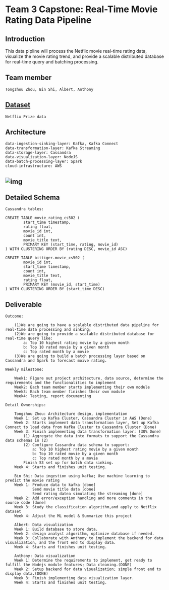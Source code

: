 # Team 3 Capstone: Real-Time Movie Rating Data Pipeline

Introduction
------------

This data pipline will process the Netflix movie real-time rating data, visualize the movie rating trend, and provide a scalable distributed database for real-time query and batching processing.

Team member
------------

	Tongzhou Zhou, Bin Shi, Albert, Anthony

[Dataset](https://www.kaggle.com/netflix-inc/netflix-prize-data)
------------

	Netflix Prize data

Architecture
------------

	data-ingestion-sinking-layer: Kafka, Kafka Connect
	data-transformation-layer: Kafka Streaming
	data-storage-layer: Cassandra
	data-visualization-layer: NodeJS
	data-batch-processing-layer: Spark
	cloud-infrastructure: AWS

![img](https://s3-us-west-2.amazonaws.com/github-photo-links/Screen+Shot+2018-01-26+at+4.32.24+PM.png)
​	
​	
Detailed Schema
---------------

	Cassandra tables:

	CREATE TABLE movie_rating_cs502 (
			start_time timestamp,
			rating float,
			movie_id int,
			count int,
			movie_title text,
			PRIMARY KEY (start_time, rating, movie_id)
	) WITH CLUSTERING ORDER BY (rating DESC, movie_id ASC)
	
	CREATE TABLE bittiger.movie_cs502 (
			movie_id int,
			start_time timestamp,
			count int,
			movie_title text,
			rating float,
			PRIMARY KEY (movie_id, start_time)
	) WITH CLUSTERING ORDER BY (start_time DESC)

Deliverable
---------------

	Outcome: 
	
		(1)We are going to have a scalable distributed data pipeline for real-time data processing and sinking;
		(2)We are going to provide a scalable distributed database for real-time query like:
			a: Top 10 highest rating movie by a given month
			b: Top 10 rated movie by a given month
			c: Top rated month by a movie
		(3)We are going to build a batch processing layer based on Cassandra and Spark to forecast moive rating.
	
	Weekly milestone:
	
		Week1: Figure out project architecture, data source, determine the requirements and the functionalities to implement
		Week2: Each team member starts implementing their own module
		Week3: Each team member finishes their own module
		Week4: Testing, report documenting		
	
	Detail Ownerships:
	
		Tongzhou Zhou: Architecture design, implementation
		Week 1: Set up Kafka Cluster, Cassandra Cluster in AWS (Done)
		Week 2: Starts implement data transformation layer, Set up Kafka Connect to load data from Kafka Cluster to Cassandra Cluster (Done)
		Week 3: Finish implementing data transformation layer: (30% Done)
			(1) Aggregate the data into formats to support the Cassandra data schemas in (2)
			(2) Configure Cassandra data schema to support:
				a: Top 10 highest rating movie by a given month
				b: Top 10 rated movie by a given month
				c: Top rated month by a movie
			Finish S3 set up for batch data sinking.
		Week 4: Starts and finishes unit testing.
		
		Bin Shi: Data ingestion using kafka; Use machine learning to predict the movie rating
		Week 1: Produce data to kafka [done]
				Send movie title data [done]
				Send rating datea simulating the streaming [done]
		Week 2: Add error/exception handling and more comments in the source code [done]
		Week 3: Study the classification algorithm,and apply to Netflix dataset
		Week 4: Adjust the ML model & Summarize this project
		
		Albert: Data visualization 
		Week 1: Build database to store data.
		Week 2: design analyst algorithm, optimize database if needed.
		Week 3: Collaborate with Anthony to implement the backend for data visualization, and the front end to display data.
		Week 4: Starts and finishes unit testing.
		
		Anthony: Data visualization 
		Week 1: Determine the requirements to implement, get ready to fulfill the Nodejs module features; Data cleaning.(DONE)
		Week 2: Setup backend for data visualization; simple front end to display data.(DONE)
		Week 3: Finish implementing data visualization layer.
		Week 4: Starts and finishes unit testing.


​		

